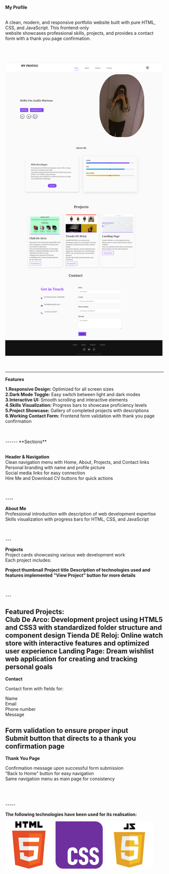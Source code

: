 **My Profile**
<br>
<br>

A clean, modern, and responsive portfolio website built with pure HTML, CSS, and JavaScript. This frontend-only<br> website showcases professional skills, projects, and provides a contact form with a thank you page confirmation.


<br>
<br> 
<br>

<div style="align-items: center;">
  <img src="homepage.png" width="500px" />
</div>

<br>
<br>



-----

**Features**

**1.Responsive Design:** Optimized for all screen sizes<br>
**2.Dark Mode Toggle:** Easy switch between light and dark modes<br> 
**3.Interactive UI:** Smooth scrolling and interactive elements<br>
**4.Skills Visualization:** Progress bars to showcase proficiency levels<br>
**5.Project Showcase:** Gallery of completed projects with descriptions<br>
**6.Working Contact Form:** Frontend form validation with thank you page confirmation

<br>
<br>
------
**Sections**
<br>
<br>

**Header & Navigation**
<br>
Clean navigation menu with Home, About, Projects, and Contact links<br>
Personal branding with name and profile picture<br>
Social media links for easy connection<br>
Hire Me and Download CV buttons for quick actions<br>


<br>
<br>
----

**About Me**
<br>
Professional introduction with description of web development expertise<br>
Skills visualization with progress bars for HTML, CSS, and JavaScript<br>

<br>
<br>
---

**Projects**
<br>
Project cards showcasing various web development work<br>
Each project includes:
<br>

**Project thumbnail**
**Project title**
**Description of technologies used and features implemented**
**"View Project" button for more details**

<br>
<br>
---


**Featured Projects:**
<br>
**Club De Arco:** Development project using HTML5 and CSS3 with standardized folder structure and component design
**Tienda DE Reloj:** Online watch store with interactive features and optimized user experience
**Landing Page:** Dream wishlist web application for creating and tracking personal goals
---

**Contact**

Contact form with fields for:<br>

Name<br>
Email<br>
Phone number<br>
Message<br>


Form validation to ensure proper input<br>
Submit button that directs to a thank you confirmation page<br>
-----

**Thank You Page**

Confirmation message upon successful form submission<br>
"Back to Home" button for easy navigation<br>
Same navigation menu as main page for consistency<br>

<br>
<br>
<br>
-----

**The following technologies have been used for its realisation:**
<div style="display: flex; gap: 10px;">
 
  <img src="html5.png" alt="Html5" width="150"/>
  <img src="CSS3.png" alt="Css3" width="150"/>
  <img src="javascript.png" alt="Javascript" width="150"/>
  </div>